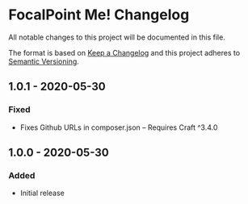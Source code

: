 # FocalPoint Me! Changelog

All notable changes to this project will be documented in this file.

The format is based on [Keep a Changelog](http://keepachangelog.com/) and this project adheres to [Semantic Versioning](http://semver.org/).

## 1.0.1 - 2020-05-30
### Fixed
- Fixes Github URLs in composer.json
– Requires Craft ^3.4.0

## 1.0.0 - 2020-05-30
### Added
- Initial release
